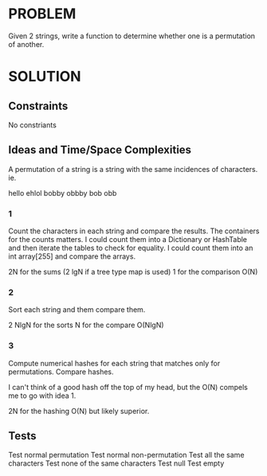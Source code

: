 # PROBLEM

Given 2 strings, write a function to determine whether one is a permutation of another.

# SOLUTION

## Constraints

No constriants

## Ideas and Time/Space Complexities

A permutation of a string is a string with the same incidences of characters.  ie. 

hello ehlol
bobby obbby
bob   obb

### 1

Count the characters in each string and compare the results. The containers for the counts matters.
I could count them into a Dictionary or HashTable and then iterate the tables to check for equality.
I could count them into an int array[255] and compare the arrays.  

2N for the sums (2 lgN if a tree type map is used)
1 for the comparison
O(N)

### 2 

Sort each string and them compare them.  

2 NlgN for the sorts
N for the compare
O(NlgN)

### 3

Compute numerical hashes for each string that matches only for permutations.
Compare hashes.  

I can't think of a good hash off the top of my head, but the O(N) compels me to go with idea 1.

2N for the hashing
O(N) but likely superior.

## Tests

Test normal permutation
Test normal non-permutation
Test all the same characters
Test none of the same characters
Test null 
Test empty
